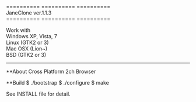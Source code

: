 ========== ========== ==========  
  JaneClone  ver.1.1.3  
========== ========== ==========  

  Work with  
   Windows XP, Vista, 7  
   Linux    (GTK2 or 3)  
   Mac OSX  (Lion~)  
   BSD      (GTK2 or 3)  
  
---------- ----------
**About
  Cross Platform 2ch Browser

**Build
  $ ./bootstrap
  $ ./configure
  $ make

  See INSTALL file for detail.